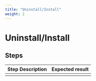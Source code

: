```yaml
---
title: "Uninstall/Install"
weight: 2
---
```


# Uninstall/Install
## Steps
| Step Description | Expected result |
| ----- | ----- |
|  |  |
